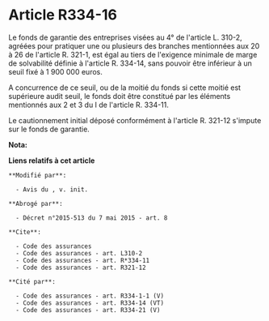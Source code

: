 # Article R334-16

Le fonds de garantie des entreprises visées au 4° de l'article L. 310-2, agréées pour pratiquer une ou plusieurs des branches
mentionnées aux 20 à 26 de l'article R. 321-1, est égal au tiers de l'exigence minimale de marge de solvabilité définie à
l'article R. 334-14, sans pouvoir être inférieur à un seuil fixé à 1 900 000 euros.

A concurrence de ce seuil, ou de la moitié du fonds si cette moitié est supérieure audit seuil, le fonds doit être constitué
par les éléments mentionnés aux 2 et 3 du I de l'article R. 334-11.

Le cautionnement initial déposé conformément à l'article R. 321-12 s'impute sur le fonds de garantie.

**Nota:**



**Liens relatifs à cet article**

	**Modifié par**:

	  - Avis du , v. init.

	**Abrogé par**:

	  - Décret n°2015-513 du 7 mai 2015 - art. 8

	**Cite**:

	  - Code des assurances
	  - Code des assurances - art. L310-2
	  - Code des assurances - art. R*334-11
	  - Code des assurances - art. R321-12

	**Cité par**:

	  - Code des assurances - art. R334-1-1 (V)
	  - Code des assurances - art. R334-14 (VT)
	  - Code des assurances - art. R334-21 (V)
